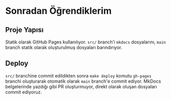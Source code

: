 # Sonradan Öğrendiklerim

## Proje Yapısı

Statik olarak GitHub Pages kullanılıyor. `src/` branch'i `mkdocs` dosyalarını, `main` branch statik
olarak oluşturulmuş dosyaları barındırıyor.

## Deploy

`src/` branchine commit edildikten sonra `make deploy` komutu `gh-pages` branchi oluşturarak
otomatik olarak `main` branch'e commit ediyor. MkDocs belgelerinde yazdığı gibi PR oluşturmuyor,
direkt olarak oluşan dosyaları commit ediyoruz.
